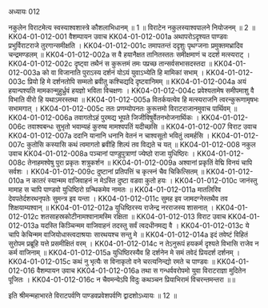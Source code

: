 अध्यायः 012

नकुलेन विराटमेत्य स्वस्याश्वशास्त्रे कौशलाभिधानम् ॥ 1 ॥ विराटेन नकुलस्याश्वपालने नियोजनम् ॥ 2 ॥
KK04-01-012-001	वैशम्पायन उवाच 
KK04-01-012-001a	अथापरोऽदृश्यत पाण्डवः प्रभुर्विराटराजे तुरगान्समीक्षति ।
KK04-01-012-001c	तमापतन्तं ददृशुः पृथग्जनाः प्रमुक्तमभ्रादिव चन्द्रमण्डलम् ॥ 
KK04-01-012-002a	स वै हयानैक्षत तानितस्ततः समीक्षमाणं च ददर्श मत्स्यराट् ।
KK04-01-012-002c	दृष्ट्वा तथैनं स कुरूत्तमं तमः पप्रच्छ तान्सर्वसभासदस्तदा ॥ 
KK04-01-012-003a	को वा विजानाति पुराऽस्य दर्शनं योऽयं युवाऽभ्येति हि मामिकां सभाम् ।
KK04-01-012-003c	प्रियो हि मे दर्शनतोपि सम्मतो ब्रवीतु कश्चिद्यदि दृष्टवानिमम् ॥
KK04-01-012-004a	अयं हयान्पश्यति मामकान्मुहुर्ध्रुवं हयज्ञो भविता विचक्षणः ।
KK04-01-012-004c	प्रवेश्यतामेष समीपमाशु वै विभाति वीरो हि यथाऽमरस्तथा ॥
KK04-01-012-005a	वितर्कयत्येव हि मत्स्यराजनि त्वरन्कुरूणामृषभः सभामगात् ।
KK04-01-012-005c	ततः प्रणम्योपनतः कुरूत्तमो विराटराजानमुवाच पार्थिवम् ॥ 
KK04-01-012-006a	तवागतोऽहं पुरमद्य भूपते जिजीविषुर्वेतनभोजनार्थिकः ।
KK04-01-012-006c	तवाश्वबन्धः सुभृतो भवाम्यहं कुरुष्व मामश्वपतिं यदीच्छसि ॥
KK04-01-012-007	विराट उवाच 
KK04-01-012-007a	ददानि यानानि धनानि वेतनं न चाश्वसूतो भवितुं त्वमर्हसि ।
KK04-01-012-007c	कुतोसि कस्यासि कथं त्वमागतो ब्रवीहि शिल्पं तव विद्यते च यत् ॥ 
KK04-01-012-008	नकुल उवाच 
KK04-01-012-008a	पञ्चानां पाण्डुपुत्राणां ज्येष्ठो राजा युधिष्ठिरः ।
KK04-01-012-008c	तेनाहमश्वेषु पुरा प्रकृतः शत्रुकर्शन ॥
KK04-01-012-009a	अश्वानां प्रकृतिं वेद्मि विनयं चापि सर्वशः ।
KK04-01-012-009c	दुष्टानां प्रतिपत्तिं च कृत्स्नं चैव चिकित्सितम् ॥ 
KK04-01-012-010a	न कातरं स्यान्मम वाजिवाहनं न मेऽस्ति दुष्टा वडवा कुतो हयः ।
KK04-01-012-010c	जानंस्तु मामाह स चापि पाण्डवो युधिष्ठिरो ग्रन्थिकमेव नामतः ॥ 
KK04-01-012-011a	मातलिरिव देवपतेर्दशरथनृपतेः सुमन्त्र इव यन्ता ।
KK04-01-012-011c	सुमह इव जामदग्नेस्तथैव तव शिक्षयाम्यश्वान् ॥ 
KK04-01-012-012a	युधिष्ठिरस्य राजेन्द्र नरराजस्य शासनात् ।
KK04-01-012-012c	शतसाहस्रकोटीनामश्वानामस्मि रक्षिता ॥ 
KK04-01-012-013	विराट उवाच 
KK04-01-012-013a	यदस्ति किञ्चिन्मम वाजिवाहनं तदस्तु सर्वं त्वदधीनमद्य वै ।
KK04-01-012-013c	ये चापि केचिन्मम वाजियोधास्त्वदाश्रयाः सारथयश्च सन्तु मे ॥
KK04-01-012-014a	इदं तवेष्टं विहितं सुरोपम प्रब्रूहि यत्ते प्रसमीक्षितं वरम् ।
KK04-01-012-014c	न तेऽनुरूपं हयकर्म दृश्यते विभासि राजेव न कर्म वाजिनाम् ॥
KK04-01-012-015a	युधिष्ठिरस्यैव हि दर्शनेन मे समं तवेदं प्रियदर्श दर्शनम् ।
KK04-01-012-015c	कथं नु भृत्यैः स विनाकृतो वने चरत्यनिन्द्यो रमते च पाण्डवः ॥ 
KK04-01-012-016	वैशम्पायन उवाच 
KK04-01-012-016a	तथा स गन्धर्ववरोपमो युवा विराटराज्ञा मुदितेन पूजितः ।
KK04-01-012-016c	न चैवमन्येऽपि विदुः कथञ्चन प्रियाभिरामं विचरन्तमन्तरा ॥॥

इति श्रीमन्महाभारते विराटपर्वणि पाण्डवप्रवेशपर्वणि द्वादशोऽध्यायः ॥ 12 ॥
